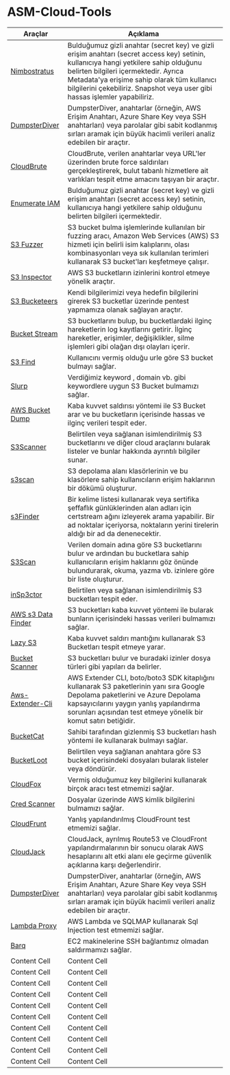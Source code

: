 # ASM-Cloud-Tools



| Araçlar  | Açıklama |
| ------------- | ------------- |
| [Nimbostratus](https://github.com/andresriancho/nimbostratus)  | Bulduğumuz gizli anahtar (secret key) ve gizli erişim anahtarı (secret access key) setinin, kullanıcıya hangi yetkilere sahip olduğunu belirten bilgileri içermektedir. Ayrıca Metadata'ya erişime sahip olarak tüm kullanıcı bilgilerini çekebiliriz. Snapshot veya user gibi hassas işlemler yapabiliriz. |
| [DumpsterDiver](https://github.com/securing/DumpsterDiver)  | DumpsterDiver, anahtarlar (örneğin, AWS Erişim Anahtarı, Azure Share Key veya SSH anahtarları) veya parolalar gibi sabit kodlanmış sırları aramak için büyük hacimli verileri analiz edebilen bir araçtır. |
| [CloudBrute](https://github.com/0xsha/cloudbrute)  | CloudBrute, verilen anahtarlar veya URL'ler üzerinden brute force saldırıları gerçekleştirerek, bulut tabanlı hizmetlere ait varlıkları tespit etme amacını taşıyan bir araçtır.  |
| [Enumerate IAM](https://github.com/andresriancho/enumerate-iam)  | Bulduğumuz gizli anahtar (secret key) ve gizli erişim anahtarı (secret access key) setinin, kullanıcıya hangi yetkilere sahip olduğunu belirten bilgileri içermektedir.   |
| [S3 Fuzzer](https://github.com/pbnj/s3-fuzzer)  | S3 bucket bulma işlemlerinde kullanılan bir fuzzing aracı, Amazon Web Services (AWS) S3 hizmeti için belirli isim kalıplarını, olası kombinasyonları veya sık kullanılan terimleri kullanarak S3 bucket'ları keşfetmeye çalışır.  |
| [S3 Inspector](https://github.com/clario-tech/s3-inspector)  | AWS S3 bucketların izinlerini kontrol etmeye yönelik araçtır.  |
| [S3 Bucketeers](https://github.com/tomdev/teh_s3_bucketeers)  | Kendi bilgilerimizi veya hedefin bilgilerini girerek S3 bucketlar üzerinde pentest yapmamıza olanak sağlayan araçtır.  |
| [Bucket Stream](https://github.com/eth0izzle/bucket-stream)  | S3 bucketlarını bulup, bu bucketlardaki ilginç hareketlerin log kayıtlarını getirir. İlginç hareketler, erişimler, değişiklikler, silme işlemleri gibi olağan dışı olayları içerir. |
| [S3 Find](https://github.com/aaparmeggiani/s3find)  | Kullanıcını vermiş olduğu urle göre S3 bucket bulmayı sağlar.  |
| [Slurp](https://github.com/random-robbie/slurp)  | Verdiğimiz keyword , domain vb. gibi keywordlere uygun S3 Bucket bulmamızı sağlar.  |
| [AWS Bucket Dump ](https://github.com/jordanpotti/AWSBucketDump) | Kaba kuvvet saldırısı yöntemi ile S3 Bucket arar ve bu bucketların içerisinde hassas ve ilginç verileri tespit eder. |
| [S3Scanner](https://github.com/sa7mon/S3Scanner#quick-start)  | Belirtilen veya sağlanan isimlendirilmiş S3 bucketlarını ve diğer cloud araçlarını bularak listeler ve bunlar hakkında ayrıntılı bilgiler sunar. |
| [s3scan](https://github.com/bear/s3scan)  | S3 depolama alanı klasörlerinin ve bu klasörlere sahip kullanıcıların erişim haklarının bir dökümü oluşturur.  |
| [s3Finder](https://github.com/magisterquis/s3finder)  | Bir kelime listesi kullanarak veya sertifika şeffaflık günlüklerinden alan adları için certstream ağını izleyerek arama yapabilir. Bir ad noktalar içeriyorsa, noktaların yerini tirelerin aldığı bir ad da denenecektir. |
| [S3Scan](https://github.com/abhn/S3Scan)  | Verilen domain adına göre S3 bucketlarını bulur ve ardından bu bucketlara sahip kullanıcıların erişim haklarını göz önünde bulundurarak, okuma, yazma vb. izinlere göre bir liste oluşturur.  |
| [inSp3ctor](https://github.com/brianwarehime/inSp3ctor)  | Belirtilen veya sağlanan isimlendirilmiş S3 bucketları tespit eder.  |
| [AWS s3 Data Finder](https://github.com/Ucnt/aws-s3-data-finder)  | S3 bucketları kaba kuvvet yöntemi ile bularak bunların içerisindeki hassas verileri bulmamızı sağlar. |
| [Lazy S3](https://github.com/nahamsec/lazys3)  | Kaba kuvvet saldırı mantığını kullanarak S3 Bucketları tespit etmeye yarar. |
| [Bucket Scanner](https://github.com/securing/BucketScanner)  | S3 bucketları bulur ve buradaki izinler dosya türleri gibi yapıları da belirler.  |
| [Aws-Extender-Cli ](https://github.com/VirtueSecurity/aws-extender-cli) | AWS Extender CLI, boto/boto3 SDK kitaplığını kullanarak S3 paketlerinin yanı sıra Google Depolama paketlerini ve Azure Depolama kapsayıcılarını yaygın yanlış yapılandırma sorunları açısından test etmeye yönelik bir komut satırı betiğidir.  |
| [BucketCat](https://github.com/Atticuss/bucketcat)  | Sahibi tarafından gizlenmiş S3 bucketları hash yöntemi ile kullanarak bulmayı sağlar.  |
| [BucketLoot ](https://github.com/redhuntlabs/BucketLoot) | Belirtilen veya sağlanan anahtara göre S3 bucket içerisindeki dosyaları bularak listeler veya döndürür.  |
| [CloudFox](https://github.com/BishopFox/cloudfox)  | Vermiş olduğumuz key bilgilerini kullanarak birçok aracı test etmemizi sağlar.  |
| [Cred Scanner ](https://github.com/disruptops/cred_scanner) | Dosyalar üzerinde AWS kimlik bilgilerini bulmamızı sağlar.  |
| [CloudFrunt](https://github.com/MindPointGroup/cloudfrunt)  | Yanlış yapılandırılmış CloudFrount test etmemizi sağlar.  |
| [CloudJack](https://github.com/prevade/cloudjack)  | CloudJack, ayrılmış Route53 ve CloudFront yapılandırmalarının bir sonucu olarak AWS hesaplarını alt etki alanı ele geçirme güvenlik açıklarına karşı değerlendirir. |
| [DumpsterDiver](https://github.com/securing/DumpsterDiver)  | DumpsterDiver, anahtarlar (örneğin, AWS Erişim Anahtarı, Azure Share Key veya SSH anahtarları) veya parolalar gibi sabit kodlanmış sırları aramak için büyük hacimli verileri analiz edebilen bir araçtır.   |
| [Lambda Proxy ](https://github.com/puresec/lambda-proxy) | AWS Lambda ve SQLMAP kullanarak Sql Injection test etmemizi sağlar.  |
| [Barq](https://github.com/Voulnet/barq)  | EC2 makinelerine SSH bağlantımız olmadan saldırmamızı sağlar.  |
| Content Cell  | Content Cell  |
| Content Cell  | Content Cell  |
| Content Cell  | Content Cell  |
| Content Cell  | Content Cell  |
| Content Cell  | Content Cell  |
| Content Cell  | Content Cell  |
| Content Cell  | Content Cell  |
| Content Cell  | Content Cell  |
| Content Cell  | Content Cell  |
| Content Cell  | Content Cell  |

